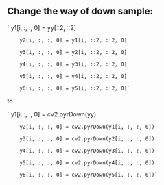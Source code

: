 ## Change the way of down sample:

`        y1[i, :, :, 0] = yy[::2, ::2]
        
        y2[i, :, :, 0] = y1[i, ::2, ::2, 0]
        
        y3[i, :, :, 0] = y2[i, ::2, ::2, 0]
        
        y4[i, :, :, 0] = y3[i, ::2, ::2, 0]
        
        y5[i, :, :, 0] = y4[i, ::2, ::2, 0]
        
        y6[i, :, :, 0] = y5[i, ::2, ::2, 0]`
        
to

`        y1[i, :, :, 0] = cv2.pyrDown(yy)
        
        y2[i, :, :, 0] = cv2.pyrDown(y1[i, :, :, 0])
        
        y3[i, :, :, 0] = cv2.pyrDown(y2[i, :, :, 0])
        
        y4[i, :, :, 0] = cv2.pyrDown(y3[i, :, :, 0])
        
        y5[i, :, :, 0] = cv2.pyrDown(y4[i, :, :, 0])
        
        y6[i, :, :, 0] = cv2.pyrDown(y5[i, :, :, 0])`
